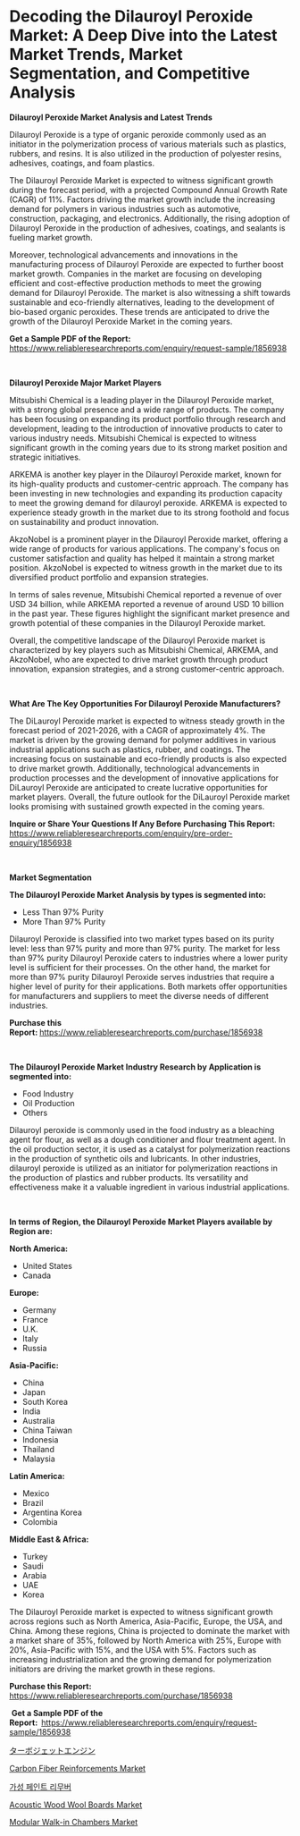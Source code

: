 <p><h1>Decoding the Dilauroyl Peroxide Market: A Deep Dive into the Latest Market Trends, Market Segmentation, and Competitive Analysis</h1></p><p><strong>Dilauroyl Peroxide Market Analysis and Latest Trends</strong></p>
<p><p>Dilauroyl Peroxide is a type of organic peroxide commonly used as an initiator in the polymerization process of various materials such as plastics, rubbers, and resins. It is also utilized in the production of polyester resins, adhesives, coatings, and foam plastics.</p><p>The Dilauroyl Peroxide Market is expected to witness significant growth during the forecast period, with a projected Compound Annual Growth Rate (CAGR) of 11%. Factors driving the market growth include the increasing demand for polymers in various industries such as automotive, construction, packaging, and electronics. Additionally, the rising adoption of Dilauroyl Peroxide in the production of adhesives, coatings, and sealants is fueling market growth.</p><p>Moreover, technological advancements and innovations in the manufacturing process of Dilauroyl Peroxide are expected to further boost market growth. Companies in the market are focusing on developing efficient and cost-effective production methods to meet the growing demand for Dilauroyl Peroxide. The market is also witnessing a shift towards sustainable and eco-friendly alternatives, leading to the development of bio-based organic peroxides. These trends are anticipated to drive the growth of the Dilauroyl Peroxide Market in the coming years.</p></p>
<p><strong>Get a Sample PDF of the Report:&nbsp;</strong> <a href="https://www.reliableresearchreports.com/enquiry/request-sample/1856938">https://www.reliableresearchreports.com/enquiry/request-sample/1856938</a></p>
<p>&nbsp;</p>
<p><strong>Dilauroyl Peroxide Major Market Players</strong></p>
<p><p>Mitsubishi Chemical is a leading player in the Dilauroyl Peroxide market, with a strong global presence and a wide range of products. The company has been focusing on expanding its product portfolio through research and development, leading to the introduction of innovative products to cater to various industry needs. Mitsubishi Chemical is expected to witness significant growth in the coming years due to its strong market position and strategic initiatives.</p><p>ARKEMA is another key player in the Dilauroyl Peroxide market, known for its high-quality products and customer-centric approach. The company has been investing in new technologies and expanding its production capacity to meet the growing demand for dilauroyl peroxide. ARKEMA is expected to experience steady growth in the market due to its strong foothold and focus on sustainability and product innovation.</p><p>AkzoNobel is a prominent player in the Dilauroyl Peroxide market, offering a wide range of products for various applications. The company's focus on customer satisfaction and quality has helped it maintain a strong market position. AkzoNobel is expected to witness growth in the market due to its diversified product portfolio and expansion strategies.</p><p>In terms of sales revenue, Mitsubishi Chemical reported a revenue of over USD 34 billion, while ARKEMA reported a revenue of around USD 10 billion in the past year. These figures highlight the significant market presence and growth potential of these companies in the Dilauroyl Peroxide market.</p><p>Overall, the competitive landscape of the Dilauroyl Peroxide market is characterized by key players such as Mitsubishi Chemical, ARKEMA, and AkzoNobel, who are expected to drive market growth through product innovation, expansion strategies, and a strong customer-centric approach.</p></p>
<p>&nbsp;</p>
<p><strong>What Are The Key Opportunities For Dilauroyl Peroxide Manufacturers?</strong></p>
<p><p>The DiLauroyl Peroxide market is expected to witness steady growth in the forecast period of 2021-2026, with a CAGR of approximately 4%. The market is driven by the growing demand for polymer additives in various industrial applications such as plastics, rubber, and coatings. The increasing focus on sustainable and eco-friendly products is also expected to drive market growth. Additionally, technological advancements in production processes and the development of innovative applications for DiLauroyl Peroxide are anticipated to create lucrative opportunities for market players. Overall, the future outlook for the DiLauroyl Peroxide market looks promising with sustained growth expected in the coming years.</p></p>
<p><strong>Inquire or Share Your Questions If Any Before Purchasing This Report:</strong> <a href="https://www.reliableresearchreports.com/enquiry/pre-order-enquiry/1856938">https://www.reliableresearchreports.com/enquiry/pre-order-enquiry/1856938</a></p>
<p>&nbsp;</p>
<p><strong>Market Segmentation</strong></p>
<p><strong>The Dilauroyl Peroxide Market Analysis by types is segmented into:</strong></p>
<p><ul><li>Less Than 97% Purity</li><li>More Than 97% Purity</li></ul></p>
<p><p>Dilauroyl Peroxide is classified into two market types based on its purity level: less than 97% purity and more than 97% purity. The market for less than 97% purity Dilauroyl Peroxide caters to industries where a lower purity level is sufficient for their processes. On the other hand, the market for more than 97% purity Dilauroyl Peroxide serves industries that require a higher level of purity for their applications. Both markets offer opportunities for manufacturers and suppliers to meet the diverse needs of different industries.</p></p>
<p><strong>Purchase this Report:&nbsp;</strong><a href="https://www.reliableresearchreports.com/purchase/1856938">https://www.reliableresearchreports.com/purchase/1856938</a></p>
<p>&nbsp;</p>
<p><strong>The Dilauroyl Peroxide Market Industry Research by Application is segmented into:</strong></p>
<p><ul><li>Food Industry</li><li>Oil Production</li><li>Others</li></ul></p>
<p><p>Dilauroyl peroxide is commonly used in the food industry as a bleaching agent for flour, as well as a dough conditioner and flour treatment agent. In the oil production sector, it is used as a catalyst for polymerization reactions in the production of synthetic oils and lubricants. In other industries, dilauroyl peroxide is utilized as an initiator for polymerization reactions in the production of plastics and rubber products. Its versatility and effectiveness make it a valuable ingredient in various industrial applications.</p></p>
<p>&nbsp;</p>
<p><strong>In terms of Region, the Dilauroyl Peroxide Market Players available by Region are:</strong></p>
<p>
    <p> <strong> North America: </strong>
        <ul>
            <li>United States</li>
            <li>Canada</li>
        </ul>
        </p> 
    <p> <strong> Europe: </strong>
        <ul>
            <li>Germany</li>
            <li>France</li>
            <li>U.K.</li>
            <li>Italy</li>
            <li>Russia</li>
        </ul>
        </p> 
    <p> <strong> Asia-Pacific: </strong>
        <ul>
            <li>China</li>
            <li>Japan</li>
            <li>South Korea</li>
            <li>India</li>
            <li>Australia</li>
            <li>China Taiwan</li>
            <li>Indonesia</li>
            <li>Thailand</li>
            <li>Malaysia</li>
        </ul>
        </p> 
    <p> <strong> Latin America: </strong>
        <ul>
            <li>Mexico</li>
            <li>Brazil</li>
            <li>Argentina Korea</li>
            <li>Colombia</li>
        </ul>
        </p> 
    <p> <strong> Middle East & Africa: </strong>
        <ul>
            <li>Turkey</li>
            <li>Saudi</li>
            <li>Arabia</li>
            <li>UAE</li>
            <li>Korea</li>
        </ul>
    </p>
    </p>
<p><p>The Dilauroyl Peroxide market is expected to witness significant growth across regions such as North America, Asia-Pacific, Europe, the USA, and China. Among these regions, China is projected to dominate the market with a market share of 35%, followed by North America with 25%, Europe with 20%, Asia-Pacific with 15%, and the USA with 5%. Factors such as increasing industrialization and the growing demand for polymerization initiators are driving the market growth in these regions.</p></p>
<p><strong>Purchase this Report: </strong><a href="https://www.reliableresearchreports.com/purchase/1856938">https://www.reliableresearchreports.com/purchase/1856938</a></p>
<p>&nbsp;<strong>Get a Sample PDF of the Report:&nbsp;&nbsp;</strong><a href="https://www.reliableresearchreports.com/enquiry/request-sample/1856938">https://www.reliableresearchreports.com/enquiry/request-sample/1856938</a></p>
<p><strong></strong></p>
<p><p><a href="https://github.com/adcxff01450218/Market-Research-Report-List-1/blob/main/4225852192278.md">ターボジェットエンジン</a></p><p><a href="https://github.com/sonuprakash1/Market-Research-Report-List-1/blob/main/carbon-fiber-reinforcements-market.md">Carbon Fiber Reinforcements Market</a></p><p><a href="https://github.com/trmesnao7959541/Market-Research-Report-List-1/blob/main/8254867192092.md">가성 페인트 리무버</a></p><p><a href="https://github.com/Whitneyboyettebo9kiw7yr13/Market-Research-Report-List-1/blob/main/acoustic-wood-wool-boards-market.md">Acoustic Wood Wool Boards Market</a></p><p><a href="https://issuu.com/reportprime-2/docs/modular-walk-in-chambers-market-size-2030.pptx">Modular Walk-in Chambers Market</a></p></p>